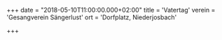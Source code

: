 +++
date = "2018-05-10T11:00:00.000+02:00"
title = 'Vatertag'
verein = 'Gesangverein Sängerlust'
ort = 'Dorfplatz, Niederjosbach'

+++

      